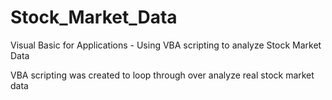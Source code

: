 # Stock_Market_Data
Visual Basic for Applications - Using VBA scripting to analyze Stock Market Data

VBA scripting was created to loop through over  analyze real stock market data
 
